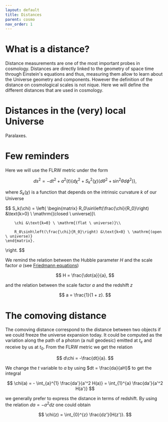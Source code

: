 ```yaml
---
layout: default
title: Distances
parent: cosmo
nav_order: 1
---
```


# What is a distance?
Distance measurements are one of the most important probes in cosmology. Distances are directly linked to the geometry of space time through Einstein's equations and thus, measuring them allow to learn about the Universe geometry and components. However the definition of the distance on cosmological scales is not nique. Here we will define the different distances that are used in cosmology. 

# Distances in the (very) local Universe
Paralaxes.


# Few reminders
Here we will use the FLRW metric under the form

$$ds^2 = -dt^2 + a^2(t)\left\{d\chi^2 + S_k^2(\chi)\left(d\theta^2 + \sin^2\theta d\phi^2\right)\right\},$$

where $S_k(\chi)$ is a function that depends on the intrinsic curvature $k$ of our Universe

$$
S_k(\chi) =
  \left\{
    \begin{matrix}
        R_0\sin\left(\frac{\chi}{R_0}\right) &\text{k>0} \ \mathrm{(closed \ universe)}\\

        \chi &\text{k=0} \ \mathrm{(flat \ universe)}\\

        R_0\sinh\left(\frac{\chi}{R_0}\right) &\text{k<0} \ \mathrm{(open \ universe)}
    \end{matrix}.
\right.
$$

We remind the relation between the Hubble parameter $H$ and the scale factor $a$ (see [Friedmann equations](../friedmann))

$$
    H = \frac{\dot{a}}{a},
$$

and the relation between the scale factor $a$ and the redshift $z$

$$
    a = \frac{1}{1 + z}.
$$

# The comoving distance

The comoving distance correspond to the distance between two objects if we could freeze the universe expansion today. It could be computed as the variation along the path of a photon (a null geodesic) emitted at $t_e$ and receive by us at $t_0$. From the FLRW metric we get the relation

$$
    d\chi = -\frac{dt}{a}.
$$

We change the $t$ variable to $a$ by using $dt = \frac{da}{aH}$ to get the integral

$$
    \chi(a) = - \int_{a}^{1} \frac{da'}{a'^2 H(a)} =  \int_{1}^{a} \frac{da'}{a'^2 H(a')}
$$

we generally prefer to express the distance in terms of redshift. By using the relation $da = -a^2dz$ one could obtain

$$
    \chi(z) = \int_{0}^{z} \frac{dz'}{H(z')}.
$$
